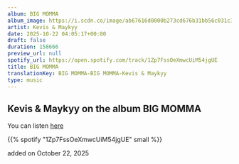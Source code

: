 ```yaml
---
album: BIG MOMMA
album_image: https://i.scdn.co/image/ab67616d0000b273cd676b31bb56c031c3028f17
artist: Kevis & Maykyy
date: 2025-10-22 04:05:17+00:00
draft: false
duration: 158666
preview_url: null
spotify_url: https://open.spotify.com/track/1Zp7FssOeXmwcUiM54jgUE
title: BIG MOMMA
translationKey: BIG MOMMA-BIG MOMMA-Kevis & Maykyy
type: music
---
```



## Kevis & Maykyy on the album BIG MOMMA

You can listen [here](https://open.spotify.com/track/1Zp7FssOeXmwcUiM54jgUE)

{{% spotify "1Zp7FssOeXmwcUiM54jgUE" small %}}

added on October 22, 2025